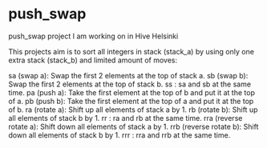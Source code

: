 # push_swap
push_swap project I am working on in Hive Helsinki


This projects aim is to sort all integers in stack (stack_a) by using only one extra stack (stack_b) and limited 
amount of moves:

sa (swap a): Swap the first 2 elements at the top of stack a.
sb (swap b): Swap the first 2 elements at the top of stack b.
ss : sa and sb at the same time.
pa (push a): Take the first element at the top of b and put it at the top of a.
pb (push b): Take the first element at the top of a and put it at the top of b.
ra (rotate a): Shift up all elements of stack a by 1.
rb (rotate b): Shift up all elements of stack b by 1.
rr : ra and rb at the same time.
rra (reverse rotate a): Shift down all elements of stack a by 1.
rrb (reverse rotate b): Shift down all elements of stack b by 1.
rrr : rra and rrb at the same time.
